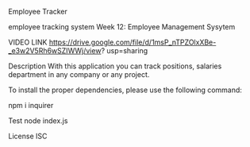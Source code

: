 Employee Tracker

employee tracking system Week 12: Employee Management Sysytem

VIDEO LINK
https://drive.google.com/file/d/1msP_nTPZOlxXBe-_e3w2V5Rh6wSZIWWj/view?
usp=sharing

Description
With this application you can track positions, salaries department in any company or any project.

To install the proper dependencies, please use the following command:

npm i inquirer

Test
node index.js

License
ISC
